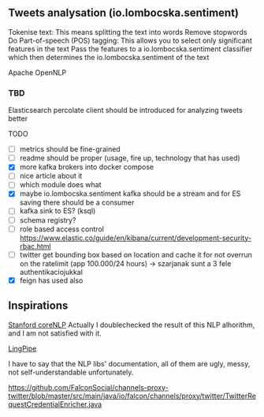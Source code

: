 

## Tweets analysation (io.lombocska.sentiment)

Tokenise text: This means splitting the text into words
Remove stopwords
Do Part-of-speech (POS) tagging: This allows you to select only significant features in the text
Pass the features to a io.lombocska.sentiment classifier which then determines the io.lombocska.sentiment of the text


Apache OpenNLP

### TBD

Elasticsearch percolate client should be introduced for analyzing tweets better


TODO
- [ ] metrics should be fine-grained
- [ ] readme should be proper (usage, fire up, technology that has used)
- [X] more kafka brokers into docker compose
- [ ] nice article about it
- [ ] which module does what
- [X] maybe io.lombocska.sentiment kafka should be a stream and for ES saving there should be a consumer
- [ ] kafka sink to ES? (ksql)
- [ ] schema registry?
- [ ] role based access control https://www.elastic.co/guide/en/kibana/current/development-security-rbac.html
- [ ] twitter get bounding box based on location and cache it for not overrun on the ratelimit (app 100.000/24 hours) -> szarjanak sunt a 3 fele authentikaciojukkal
- [X] feign has used also
## Inspirations


[Stanford coreNLP](https://github.com/stanfordnlp/CoreNLP) 
Actually I doublechecked the result of this NLP alhorithm, and I am not satisfied with it.

[LingPipe]()

I have to say that the NLP libs' documentation, all of them are ugly, messy, not self-understandable unfortunately. 

https://github.com/FalconSocial/channels-proxy-twitter/blob/master/src/main/java/io/falcon/channels/proxy/twitter/TwitterRequestCredentialEnricher.java
